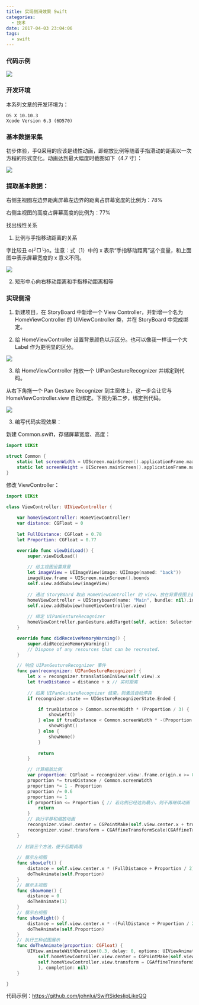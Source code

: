 ```yaml
---
title: 实现侧滑效果 Swift
categories:
  - 技术
date: 2017-04-03 23:04:06
tags:
  - swift
---
```


### 代码示例

![](http://pics.naaln.com/blog/2019-01-14-032117.gif)

### 开发环境

本系列文章的开发环境为：

```
OS X 10.10.3
Xcode Version 6.3 (6D570)
```

### 基本数据采集

初步体验，手Q采用的应该是线性动画，即缩放比例等随着手指滑动的距离以一次方程的形式变化。动画达到最大幅度时截图如下（4.7 寸）：

![](http://pics.naaln.com/blog/2019-01-14-032118.jpg)

### 提取基本数据：

右侧主视图左边界距离屏幕左边界的距离占屏幕宽度的比例为：78%

右侧主视图的高度占屏幕高度的比例为：77%

找出线性关系

1. 比例与手指移动距离的关系

字比较丑 o(╯□╰)o。注意：式（1）中的 x 表示“手指移动距离”这个变量，和上面图中表示屏幕宽度的 x 意义不同。

![](http://pics.naaln.com/blog/2019-01-14-032119.jpg)

2. 矩形中心向右移动距离和手指移动距离相等

### 实现侧滑

1. 新建项目，在 StoryBoard 中新增一个 View Controller，并新增一个名为 HomeViewController 的 UIViewController 类，并在 StoryBoard 中完成绑定。

2. 给 HomeViewController 设置背景颜色以示区分。也可以像我一样设一个大 Label 作为更明显的区分。

![](http://pics.naaln.com/blog/2019-01-14-32120.jpg)

3. 给 HomeViewController 拖放一个 UIPanGestureRecognizer 并绑定到代码。

从右下角拖一个 Pan Gesture Recognizer 到主窗体上，这一步会让它与 HomeViewController.view 自动绑定。下图为第二步，绑定到代码。

![](http://pics.naaln.com/blog/2019-01-14-032121.jpg)

3. 编写代码实现效果：

新建 Common.swift，存储屏幕宽度、高度：

```swift
import UIKit

struct Common {
    static let screenWidth = UIScreen.mainScreen().applicationFrame.maxX
    static let screenHeight = UIScreen.mainScreen().applicationFrame.maxY
}
```

修改 ViewController：

```swift
import UIKit

class ViewController: UIViewController {
    
    var homeViewController: HomeViewController!
    var distance: CGFloat = 0
    
    let FullDistance: CGFloat = 0.78
    let Proportion: CGFloat = 0.77

    override func viewDidLoad() {
        super.viewDidLoad()
        
        // 给主视图设置背景
        let imageView = UIImageView(image: UIImage(named: "back"))
        imageView.frame = UIScreen.mainScreen().bounds
        self.view.addSubview(imageView)
        
        // 通过 StoryBoard 取出 HomeViewController 的 view，放在背景视图上面
        homeViewController = UIStoryboard(name: "Main", bundle: nil).instantiateViewControllerWithIdentifier("HomeViewController") as! HomeViewController
        self.view.addSubview(homeViewController.view)
        
        // 绑定 UIPanGestureRecognizer
        homeViewController.panGesture.addTarget(self, action: Selector("pan:"))
    }

    override func didReceiveMemoryWarning() {
        super.didReceiveMemoryWarning()
        // Dispose of any resources that can be recreated.
    }

    // 响应 UIPanGestureRecognizer 事件
    func pan(recongnizer: UIPanGestureRecognizer) {
        let x = recongnizer.translationInView(self.view).x
        let trueDistance = distance + x // 实时距离
        
        // 如果 UIPanGestureRecognizer 结束，则激活自动停靠
        if recongnizer.state == UIGestureRecognizerState.Ended {

            if trueDistance > Common.screenWidth * (Proportion / 3) {
                showLeft()
            } else if trueDistance < Common.screenWidth * -(Proportion / 3) {
                showRight()
            } else {
                showHome()
            }
            
            return
        }

        // 计算缩放比例
        var proportion: CGFloat = recongnizer.view!.frame.origin.x >= 0 ? -1 : 1
        proportion *= trueDistance / Common.screenWidth
        proportion *= 1 - Proportion
        proportion /= 0.6
        proportion += 1
        if proportion <= Proportion { // 若比例已经达到最小，则不再继续动画
            return
        }
        // 执行平移和缩放动画
        recongnizer.view!.center = CGPointMake(self.view.center.x + trueDistance, self.view.center.y)
        recongnizer.view!.transform = CGAffineTransformScale(CGAffineTransformIdentity, proportion, proportion)
    }
    
    // 封装三个方法，便于后期调用
    
    // 展示左视图
    func showLeft() {
        distance = self.view.center.x * (FullDistance + Proportion / 2)
        doTheAnimate(self.Proportion)
    }
    // 展示主视图
    func showHome() {
        distance = 0
        doTheAnimate(1)
    }
    // 展示右视图
    func showRight() {
        distance = self.view.center.x * -(FullDistance + Proportion / 2)
        doTheAnimate(self.Proportion)
    }
    // 执行三种试图展示
    func doTheAnimate(proportion: CGFloat) {
        UIView.animateWithDuration(0.3, delay: 0, options: UIViewAnimationOptions.CurveEaseInOut, animations: { () -> Void in
            self.homeViewController.view.center = CGPointMake(self.view.center.x + self.distance, self.view.center.y)
            self.homeViewController.view.transform = CGAffineTransformScale(CGAffineTransformIdentity, proportion, proportion)
            }, completion: nil)
    }

}
```

代码示例：https://github.com/johnlui/SwiftSideslipLikeQQ